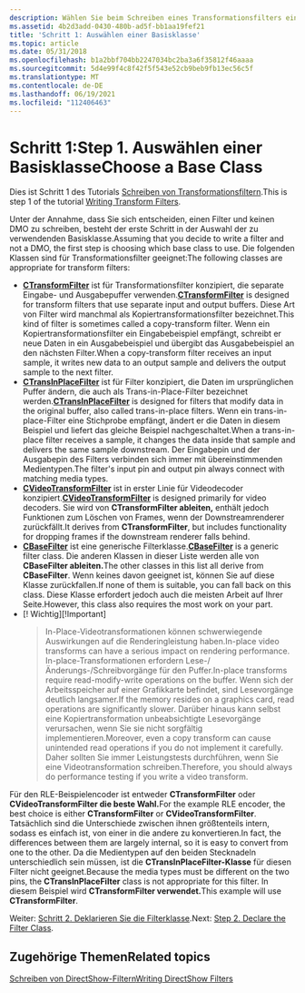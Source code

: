 ```yaml
---
description: Wählen Sie beim Schreiben eines Transformationsfilters eine Basisklasse aus. Erfahren Sie, welche Klassen für Transformationsfilter geeignet sind.
ms.assetid: 4b2d3add-0430-480b-ad5f-bb1aa19fef21
title: 'Schritt 1: Auswählen einer Basisklasse'
ms.topic: article
ms.date: 05/31/2018
ms.openlocfilehash: b1a2bbf704bb2247034bc2ba3a6f35812f46aaaa
ms.sourcegitcommit: 5d4e99f4c8f42f5f543e52cb9beb9fb13ec56c5f
ms.translationtype: MT
ms.contentlocale: de-DE
ms.lasthandoff: 06/19/2021
ms.locfileid: "112406463"
---
```

# <a name="step-1-choose-a-base-class"></a><span data-ttu-id="d6e5b-105">Schritt 1:</span><span class="sxs-lookup"><span data-stu-id="d6e5b-105">Step 1.</span></span> <span data-ttu-id="d6e5b-106">Auswählen einer Basisklasse</span><span class="sxs-lookup"><span data-stu-id="d6e5b-106">Choose a Base Class</span></span>

<span data-ttu-id="d6e5b-107">Dies ist Schritt 1 des Tutorials [Schreiben von Transformationsfiltern](writing-transform-filters.md).</span><span class="sxs-lookup"><span data-stu-id="d6e5b-107">This is step 1 of the tutorial [Writing Transform Filters](writing-transform-filters.md).</span></span>

<span data-ttu-id="d6e5b-108">Unter der Annahme, dass Sie sich entscheiden, einen Filter und keinen DMO zu schreiben, besteht der erste Schritt in der Auswahl der zu verwendenden Basisklasse.</span><span class="sxs-lookup"><span data-stu-id="d6e5b-108">Assuming that you decide to write a filter and not a DMO, the first step is choosing which base class to use.</span></span> <span data-ttu-id="d6e5b-109">Die folgenden Klassen sind für Transformationsfilter geeignet:</span><span class="sxs-lookup"><span data-stu-id="d6e5b-109">The following classes are appropriate for transform filters:</span></span>

-   <span data-ttu-id="d6e5b-110">[**CTransformFilter**](ctransformfilter.md) ist für Transformationsfilter konzipiert, die separate Eingabe- und Ausgabepuffer verwenden.</span><span class="sxs-lookup"><span data-stu-id="d6e5b-110">[**CTransformFilter**](ctransformfilter.md) is designed for transform filters that use separate input and output buffers.</span></span> <span data-ttu-id="d6e5b-111">Diese Art von Filter wird manchmal als Kopiertransformationsfilter bezeichnet.</span><span class="sxs-lookup"><span data-stu-id="d6e5b-111">This kind of filter is sometimes called a copy-transform filter.</span></span> <span data-ttu-id="d6e5b-112">Wenn ein Kopiertransformationsfilter ein Eingabebeispiel empfängt, schreibt er neue Daten in ein Ausgabebeispiel und übergibt das Ausgabebeispiel an den nächsten Filter.</span><span class="sxs-lookup"><span data-stu-id="d6e5b-112">When a copy-transform filter receives an input sample, it writes new data to an output sample and delivers the output sample to the next filter.</span></span>
-   <span data-ttu-id="d6e5b-113">[**CTransInPlaceFilter**](ctransinplacefilter.md) ist für Filter konzipiert, die Daten im ursprünglichen Puffer ändern, die auch als Trans-in-Place-Filter bezeichnet werden.</span><span class="sxs-lookup"><span data-stu-id="d6e5b-113">[**CTransInPlaceFilter**](ctransinplacefilter.md) is designed for filters that modify data in the original buffer, also called trans-in-place filters.</span></span> <span data-ttu-id="d6e5b-114">Wenn ein trans-in-place-Filter eine Stichprobe empfängt, ändert er die Daten in diesem Beispiel und liefert das gleiche Beispiel nachgeschaltet.</span><span class="sxs-lookup"><span data-stu-id="d6e5b-114">When a trans-in-place filter receives a sample, it changes the data inside that sample and delivers the same sample downstream.</span></span> <span data-ttu-id="d6e5b-115">Der Eingabepin und der Ausgabepin des Filters verbinden sich immer mit übereinstimmenden Medientypen.</span><span class="sxs-lookup"><span data-stu-id="d6e5b-115">The filter's input pin and output pin always connect with matching media types.</span></span>
-   <span data-ttu-id="d6e5b-116">[**CVideoTransformFilter**](cvideotransformfilter.md) ist in erster Linie für Videodecoder konzipiert.</span><span class="sxs-lookup"><span data-stu-id="d6e5b-116">[**CVideoTransformFilter**](cvideotransformfilter.md) is designed primarily for video decoders.</span></span> <span data-ttu-id="d6e5b-117">Sie wird von **CTransformFilter ableiten,** enthält jedoch Funktionen zum Löschen von Frames, wenn der Downstreamrenderer zurückfällt.</span><span class="sxs-lookup"><span data-stu-id="d6e5b-117">It derives from **CTransformFilter**, but includes functionality for dropping frames if the downstream renderer falls behind.</span></span>
-   <span data-ttu-id="d6e5b-118">[**CBaseFilter**](cbasefilter.md) ist eine generische Filterklasse.</span><span class="sxs-lookup"><span data-stu-id="d6e5b-118">[**CBaseFilter**](cbasefilter.md) is a generic filter class.</span></span> <span data-ttu-id="d6e5b-119">Die anderen Klassen in dieser Liste werden alle von **CBaseFilter ableiten.**</span><span class="sxs-lookup"><span data-stu-id="d6e5b-119">The other classes in this list all derive from **CBaseFilter**.</span></span> <span data-ttu-id="d6e5b-120">Wenn keines davon geeignet ist, können Sie auf diese Klasse zurückfallen.</span><span class="sxs-lookup"><span data-stu-id="d6e5b-120">If none of them is suitable, you can fall back on this class.</span></span> <span data-ttu-id="d6e5b-121">Diese Klasse erfordert jedoch auch die meisten Arbeit auf Ihrer Seite.</span><span class="sxs-lookup"><span data-stu-id="d6e5b-121">However, this class also requires the most work on your part.</span></span>
-   <span data-ttu-id="d6e5b-122">\[! Wichtig\]</span><span class="sxs-lookup"><span data-stu-id="d6e5b-122">\[!Important\]</span></span>  
    > <span data-ttu-id="d6e5b-123">In-Place-Videotransformationen können schwerwiegende Auswirkungen auf die Renderingleistung haben.</span><span class="sxs-lookup"><span data-stu-id="d6e5b-123">In-place video transforms can have a serious impact on rendering performance.</span></span> <span data-ttu-id="d6e5b-124">In-place-Transformationen erfordern Lese-/Änderungs-/Schreibvorgänge für den Puffer.</span><span class="sxs-lookup"><span data-stu-id="d6e5b-124">In-place transforms require read-modify-write operations on the buffer.</span></span> <span data-ttu-id="d6e5b-125">Wenn sich der Arbeitsspeicher auf einer Grafikkarte befindet, sind Lesevorgänge deutlich langsamer.</span><span class="sxs-lookup"><span data-stu-id="d6e5b-125">If the memory resides on a graphics card, read operations are significantly slower.</span></span> <span data-ttu-id="d6e5b-126">Darüber hinaus kann selbst eine Kopiertransformation unbeabsichtigte Lesevorgänge verursachen, wenn Sie sie nicht sorgfältig implementieren.</span><span class="sxs-lookup"><span data-stu-id="d6e5b-126">Moreover, even a copy transform can cause unintended read operations if you do not implement it carefully.</span></span> <span data-ttu-id="d6e5b-127">Daher sollten Sie immer Leistungstests durchführen, wenn Sie eine Videotransformation schreiben.</span><span class="sxs-lookup"><span data-stu-id="d6e5b-127">Therefore, you should always do performance testing if you write a video transform.</span></span>

     

<span data-ttu-id="d6e5b-128">Für den RLE-Beispielencoder ist entweder **CTransformFilter** oder **CVideoTransformFilter die beste Wahl.**</span><span class="sxs-lookup"><span data-stu-id="d6e5b-128">For the example RLE encoder, the best choice is either **CTransformFilter** or **CVideoTransformFilter**.</span></span> <span data-ttu-id="d6e5b-129">Tatsächlich sind die Unterschiede zwischen ihnen größtenteils intern, sodass es einfach ist, von einer in die andere zu konvertieren.</span><span class="sxs-lookup"><span data-stu-id="d6e5b-129">In fact, the differences between them are largely internal, so it is easy to convert from one to the other.</span></span> <span data-ttu-id="d6e5b-130">Da die Medientypen auf den beiden Stecknadeln unterschiedlich sein müssen, ist die **CTransInPlaceFilter-Klasse** für diesen Filter nicht geeignet.</span><span class="sxs-lookup"><span data-stu-id="d6e5b-130">Because the media types must be different on the two pins, the **CTransInPlaceFilter** class is not appropriate for this filter.</span></span> <span data-ttu-id="d6e5b-131">In diesem Beispiel wird **CTransformFilter verwendet.**</span><span class="sxs-lookup"><span data-stu-id="d6e5b-131">This example will use **CTransformFilter**.</span></span>

<span data-ttu-id="d6e5b-132">Weiter: [Schritt 2. Deklarieren Sie die Filterklasse](step-2--declare-the-filter-class.md).</span><span class="sxs-lookup"><span data-stu-id="d6e5b-132">Next: [Step 2. Declare the Filter Class](step-2--declare-the-filter-class.md).</span></span>

## <a name="related-topics"></a><span data-ttu-id="d6e5b-133">Zugehörige Themen</span><span class="sxs-lookup"><span data-stu-id="d6e5b-133">Related topics</span></span>

<dl> <dt>

[<span data-ttu-id="d6e5b-134">Schreiben von DirectShow-Filtern</span><span class="sxs-lookup"><span data-stu-id="d6e5b-134">Writing DirectShow Filters</span></span>](writing-directshow-filters.md)
</dt> </dl>

 

 



